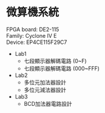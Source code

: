 # 微算機系統
FPGA board: DE2-115<br>
Family: Cyclone IV E<br>
Device: EP4CE115F29C7<br>

* Lab1
    * 七段顯示器解碼電路 (0~F)
    * 七段顯示器解碼電路 (000~FFF)
* Lab2
    * 多位元加法器設計
    * 多位元減法器設計
* Lab3
    * BCD加法器電路設計